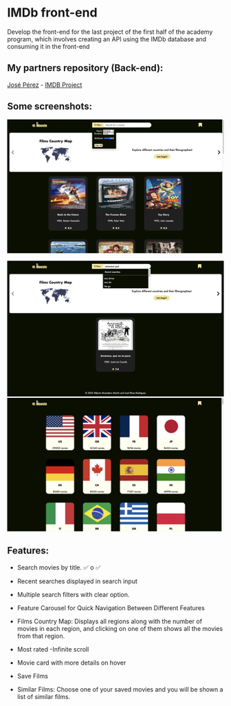 # IMDb front-end
Develop the front-end for the last project of the first half of the academy program, which involves creating an API using the IMDb database and consuming it in the front-end
## My partners repository (Back-end):

[José Pérez](https://github.com/josperrod9) - [IMDB Project](https://github.com/josperrod9/IMDb-project)
 
## Some screenshots:
![Filters](src/static/filters.png)

![Search](src/static/search.png)
![countries](src/static/countries.png)

## Features:
- Search movies by title. &#x2705; o :white_check_mark:

- Recent searches displayed in search input
- Multiple search filters with clear option.
- Feature Carousel for Quick Navigation Between Different Features
- Films Country Map: Displays all regions along with the number of movies in each region, and clicking on one of them shows all the movies from that region.
- Most rated
-Infinite scroll
- Movie card with more details on hover
- Save Films
- Similar Films: Choose one of your saved movies and you will be shown a list of similar films.
